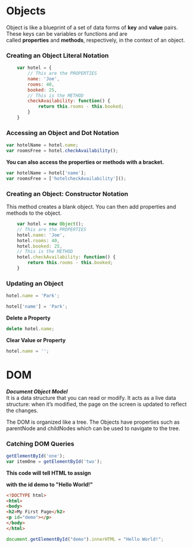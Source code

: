 # Objects
Object is like a blueprint of a set of data forms of **key** and **value** pairs. These keys can be variables or functions and are called **properties** and **methods**, respectively, in the context of an object.
### Creating an Object Literal Notation

```javascript
    var hotel = {
        // This are the PROPERTIES
        name: 'Joe',
        rooms: 40,
        booked: 25,
        // This is the METHOD
        checkAvailability: function() {
            return this.rooms - this.booked;
        }
    }
```

### Accessing an Object and Dot Notation

```javascript
var hotelName = hotel.name;
var roomsFree = hotel.checkAvailability();
```

**You can also access the properties or methods with a bracket.**

```javascript
var hotelName = hotel['name'];
var roomsFree = ['hotelcheckAvailability']();
```

### Creating an Object: Constructor Notation

This method creates a blank object. You can then add properties and methods to the object.

```javascript
    var hotel = new Object();
    // This are the PROPERTIES
    hotel.name: 'Joe',
    hotel.rooms: 40,
    hotel.booked: 25,
    // This is the METHOD
    hotel.checkAvailability: function() {
        return this.rooms - this.booked;
    }
```

### Updating an Object

```javascript
hotel.name = 'Park';
```

```javascript
hotel['name'] = 'Park';
```

**Delete a Property**

```javascript
delete hotel.name;
```

**Clear Value or Property**

```javascript
hotel.name = '';
```

# DOM
***Document Object Model***<br />
It is a data structure that you can read or modify. It acts as a live data structure: when it’s modified, the page on the screen is updated to reflect the changes.<br />

The DOM is organized like a tree. The Objects have properties such as parentNode and childNodes which can be used to navigate to the tree.

### Catching DOM Queries

```javascript
getElementById('one');
var itemOne = getElementById('two');
```

**This code will tell HTML to assign <p> with the id demo to "Hello World!"**

```html
<!DOCTYPE html>
<html>
<body>
<h2>My First Page</h2>
<p id="demo"></p>
</body>
</html>
```

```javascript
document.getElementById("demo").innerHTML = "Hello World!";
```

